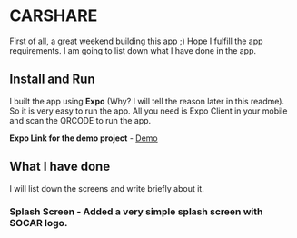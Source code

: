 # CARSHARE

First of all, a great weekend building this app ;) Hope I fulfill the app requirements. I am going to list down what I have done in the app.

## Install and Run
I built the app using **Expo** (Why? I will tell the reason later in this readme). So it is very easy to run the app. All you need is Expo Client in your mobile and scan the QRCODE to run the app. 

**Expo Link for the demo project** - [Demo](https://expo.io/@saad-bashar/SOCAR)


## What I have done
I will list down the screens and write briefly about it.

### Splash Screen - Added a very simple splash screen with SOCAR logo. 

